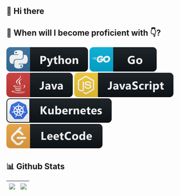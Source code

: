 ## 👋 Hi there

<!--
**bc36/bc36** is a ✨ _special_ ✨ repository because its `README.md` (this file) appears on your GitHub profile.

Here are some ideas to get you started:

- 🔭 I’m currently working on ...
- 🌱 I’m currently learning ...
- 👯 I’m looking to collaborate on ...
- 🤔 I’m looking for help with ...
- 💬 Ask me about ...
- 📫 How to reach me: ...
- 😄 Pronouns: ...
- ⚡ Fun fact: ...
-->

<!-- [![trophy](https://github-profile-trophy.vercel.app/?username=bc36&column=7)](https://github.com/bc36) -->


<!-- | <img align="center" src="https://github-readme-stats.vercel.app/api?username=bc36&show_icons=true&hide_border=true" /> | <img align="center" src="https://github-readme-streak-stats.herokuapp.com?user=bc36&hide_border=true&date_format=M%20j%5B%2C%20Y%5D&ring=7EDDCF&fire=7EDDCF" /> | 
| ------------- | ------------- | -->


<!-- ![visitor badge](https://visitor-badge.laobi.icu/badge?page_id=bc36.visitor-badge&right_color=green) -->

## 🦦 When will I become proficient with 👇?
<p align="left">
  <!-- Badges go here -->
  <img src="https://github.com/MikeCodesDotNET/ColoredBadges/raw/master/svg/dev/languages/python.svg" alt="python" style="max-width:100%;">
  <img src="https://github.com/MikeCodesDotNET/ColoredBadges/raw/master/svg/dev/languages/go.svg" alt="go" style="max-width:100%;">
  <img src="https://github.com/MikeCodesDotNET/ColoredBadges/raw/master/svg/dev/languages/java.svg" alt="java" style="max-width:100%;">
  <img src="https://github.com/MikeCodesDotNET/ColoredBadges/raw/master/svg/dev/languages/js.svg" alt="js" style="max-width:100%;">
  <img src="https://github.com/MikeCodesDotNET/ColoredBadges/raw/master/svg/dev/services/kubernetes.svg" alt="k8s" style="max-width:100%;">
  <img src="https://github.com/MikeCodesDotNET/ColoredBadges/raw/master/svg/dev/services/leetcode.svg" alt="leetcode" style="max-width:100%;">
</p>

## 📊 Github Stats
| <img align="center" src="https://github-readme-stats.vercel.app/api?username=bc36&show_icons=true&hide_border=true" /> | <img align="center" src="https://github-readme-stats.vercel.app/api/top-langs/?username=bc36&layout=compact" /> | 
| ------------- | ------------- |

<!-- <p align="left">
  <img src="https://github-readme-stats.vercel.app/api/top-langs/?username=bc36&layout=compact" alt="Top Langs" style="max-width:100%;">
</p> -->

<!-- ![Top Langs](https://github-readme-stats.vercel.app/api/top-langs/?username=bc36&layout=compact) -->

